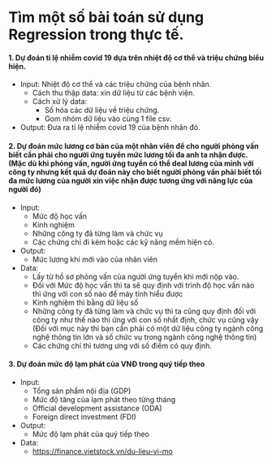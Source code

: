 # Tìm một số bài toán sử dụng Regression trong thực tế.

#### 1. Dự đoán tỉ lệ nhiễm covid 19 dựa trên nhiệt độ cơ thể và triệu chứng biểu hiện.
+ Input: Nhiệt độ cơ thể và các triệu chứng của bệnh nhân.
  - Cách thu thập data: xin dữ liệu từ các bệnh viện.
  - Cách xử lý data:
    - Số hóa các dữ liệu về triệu chứng.
    - Gom nhóm dữ liệu vào cùng 1 file csv.
+ Output: Đưa ra tỉ lệ nhiễm covid 19 của bệnh nhân đó.


#### 2. Dự đoán mức lương cơ bản của một nhân viên để cho người phỏng vấn biết cần phải cho người ứng tuyển mức lương tối đa anh ta nhận được. (Mặc dù khi phỏng vấn, người ứng tuyển có thể deal lương của mình với công ty nhưng kết quả dự đoán này cho biết người phỏng vấn phải biết tối đa mức lương của người xin việc nhận được tương ứng với năng lực của người đó)
+ Input: 
  - Mức độ học vấn
  - Kinh nghiệm
  - Những công ty đã từng làm và chức vụ
  - Các chứng chỉ đi kèm hoặc các kỹ năng mềm hiện có.
+ Output:
  - Mức lương khi mới vào của nhân viên
+ Data:
  - Lấy từ hồ sơ phỏng vấn của người ứng tuyển khi mới nộp vào.
  - Đối với Mức độ học vấn thì ta sẽ quy định với trình độ học vấn nào thì ứng với con số nào để máy tính hiểu được
  - Kinh nghiệm thì bằng dữ liệu số
  - Những công ty đã từng làm và chức vụ thì ta cũng quy định đối với công ty như thế nào thì ứng với con số nhất định, chức vụ cũng vậy (Đối với mục này thì bạn cần phải có một dữ liệu công ty ngành công nghệ thông tin lớn và số chức vụ trong ngành công nghệ thông tin)
  - Các chứng chỉ thì tương ưng với số điềm có quy định.


#### 3. Dự đoán mức độ lạm phát của VNĐ trong quý tiếp theo
  + Input:
    - Tổng sản phẩm nội địa (GDP)
    - Mức độ tăng của lạm phát theo từng tháng
    - Official development assistance (ODA)
    - Foreign direct investment (FDI)
  + Output:
    - Mức độ lạm phát của quý tiếp theo
  + Data:
    - https://finance.vietstock.vn/du-lieu-vi-mo
